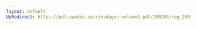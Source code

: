 ```yaml
---
layout: default
UpRedirect: https://pdf.swedeb.se/riksdagen-volumeG-pdf/200203/reg_200203/reg_200203_0049.pdf
---
```

